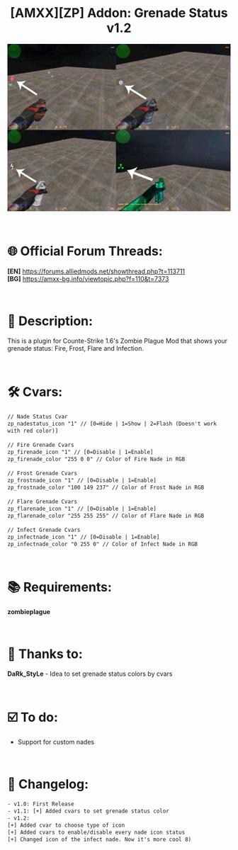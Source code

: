 <h1 align="center">[AMXX][ZP] Addon: Grenade Status v1.2</h1>

<p align="center"><img src="https://raw.githubusercontent.com/kpuc313/AMXX-ZP_Addon_Grenade_Status/master/Preview/Preview.jpg" width="700px"></p>

<br />

# :globe_with_meridians: Official Forum Threads:
**[EN]** https://forums.alliedmods.net/showthread.php?t=113711<br />
**[BG]** https://amxx-bg.info/viewtopic.php?f=110&t=7373

<br />

# :page_facing_up: Description:
This is a plugin for Counte-Strike 1.6's Zombie Plague Mod that shows your grenade status: Fire, Frost, Flare and Infection.

<br />

# :hammer_and_wrench: Cvars:
    // Nade Status Cvar  
    zp_nadestatus_icon "1" // [0=Hide | 1=Show | 2=Flash (Doesn't work with red color)]
    
    // Fire Grenade Cvars  
    zp_firenade_icon "1" // [0=Disable | 1=Enable]
    zp_firenade_color "255 0 0" // Color of Fire Nade in RGB
    
    // Frost Grenade Cvars  
    zp_frostnade_icon "1" // [0=Disable | 1=Enable]
    zp_frostnade_color "100 149 237" // Color of Frost Nade in RGB
    
    // Flare Grenade Cvars  
    zp_flarenade_icon "1" // [0=Disable | 1=Enable]
    zp_flarenade_color "255 255 255" // Color of Flare Nade in RGB
    
    // Infect Grenade Cvars  
    zp_infectnade_icon "1" // [0=Disable | 1=Enable]
    zp_infectnade_color "0 255 0" // Color of Infect Nade in RGB

<br />

# :books: Requirements:
**zombieplague**

<br />

# :handshake: Thanks to:
**DaRk_StyLe** - Idea to set grenade status colors by cvars

<br />

# :ballot_box_with_check: To do:
* Support for custom nades

<br />

# :scroll: Changelog:
    - v1.0: First Release
    - v1.1: [+] Added cvars to set grenade status color
    - v1.2:
    [+] Added cvar to choose type of icon
    [+] Added cvars to enable/disable every nade icon status
    [+] Changed icon of the infect nade. Now it's more cool 8)
